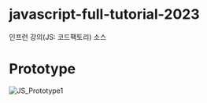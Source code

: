 # javascript-full-tutorial-2023
인프런 강의(JS: 코드팩토리) 소스

# Prototype
![JS_Prototype1](https://github.com/nextorm77/javascript-full-tutorial-2023/assets/90032559/73593de7-b398-488f-88a4-da29ea75dc46)
